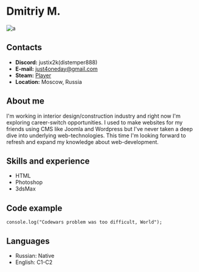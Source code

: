 # Dmitriy M.
![a](https://user-images.githubusercontent.com/119881910/206926768-46fe0a3b-4378-453f-a622-5db157ea2470.jpg)

## Contacts
* __Discord:__ justix2k(distemper888)
* __E-mail:__ just4oneday@gmail.com
* __Steam:__ [Player](https://steamcommunity.com/profiles/76561198028818472/)
* __Location:__ Moscow, Russia

## About me
I'm working in interior design/construction industry and right now I'm exploring career-switch opportunities. I used to make websites for my friends using CMS like Joomla and Wordpress but I've never taken a deep dive into underlying web-technologies. This time I'm looking forward to refresh and expand my knowledge about web-development.

## Skills and experience
* HTML
* Photoshop
* 3dsMax

## Code example
`console.log("Codewars problem was too difficult, World");`

## Languages
* Russian: Native
* English: C1-C2
